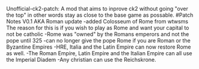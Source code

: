 Unofficial-ck2-patch:
A mod that aims to inprove ck2 without going "over the top" in other words stay as close to the base game as possable.
#Patch Notes
V0.1 AKA Roman update
 -added Colosseum of Rome from wtwsms
    The reason for this is if you wish to play as Rome and want your capital to not be catholic
 -Rome was "owned" by the Romans emperors and not the pope until 325
 -can no longer give the pope Rome if you are Roman or the Byzantine Empires
 -HRE, Italia and the Latin Empire can now restore Rome as well.
 -The Roman Empire, Latin Empire and the Italian Empire can all use the Imperial Diadem
 -Any christian can use the Reichskrone.